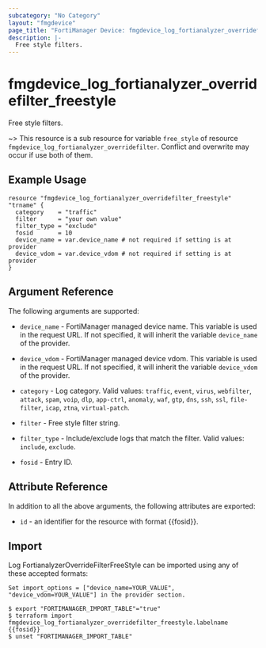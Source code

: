 ```yaml
---
subcategory: "No Category"
layout: "fmgdevice"
page_title: "FortiManager Device: fmgdevice_log_fortianalyzer_overridefilter_freestyle"
description: |-
  Free style filters.
---
```


# fmgdevice_log_fortianalyzer_overridefilter_freestyle
Free style filters.

~> This resource is a sub resource for variable `free_style` of resource `fmgdevice_log_fortianalyzer_overridefilter`. Conflict and overwrite may occur if use both of them.



## Example Usage

```hcl
resource "fmgdevice_log_fortianalyzer_overridefilter_freestyle" "trname" {
  category    = "traffic"
  filter      = "your own value"
  filter_type = "exclude"
  fosid       = 10
  device_name = var.device_name # not required if setting is at provider
  device_vdom = var.device_vdom # not required if setting is at provider
}
```

## Argument Reference


The following arguments are supported:

* `device_name` - FortiManager managed device name. This variable is used in the request URL. If not specified, it will inherit the variable `device_name` of the provider.
* `device_vdom` - FortiManager managed device vdom. This variable is used in the request URL. If not specified, it will inherit the variable `device_vdom` of the provider.

* `category` - Log category. Valid values: `traffic`, `event`, `virus`, `webfilter`, `attack`, `spam`, `voip`, `dlp`, `app-ctrl`, `anomaly`, `waf`, `gtp`, `dns`, `ssh`, `ssl`, `file-filter`, `icap`, `ztna`, `virtual-patch`.

* `filter` - Free style filter string.
* `filter_type` - Include/exclude logs that match the filter. Valid values: `include`, `exclude`.

* `fosid` - Entry ID.


## Attribute Reference

In addition to all the above arguments, the following attributes are exported:
* `id` - an identifier for the resource with format {{fosid}}.

## Import

Log FortianalyzerOverrideFilterFreeStyle can be imported using any of these accepted formats:
```
Set import_options = ["device_name=YOUR_VALUE", "device_vdom=YOUR_VALUE"] in the provider section.

$ export "FORTIMANAGER_IMPORT_TABLE"="true"
$ terraform import fmgdevice_log_fortianalyzer_overridefilter_freestyle.labelname {{fosid}}
$ unset "FORTIMANAGER_IMPORT_TABLE"
```

